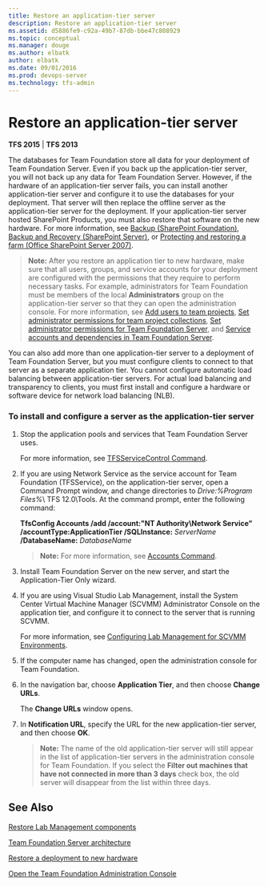 ```yaml
---
title: Restore an application-tier server
description: Restore an application-tier server
ms.assetid: d5886fe9-c92a-49b7-87db-bbe47c808929
ms.topic: conceptual
ms.manager: douge
ms.author: elbatk
author: elbatk
ms.date: 09/01/2016
ms.prod: devops-server
ms.technology: tfs-admin
---
```


# Restore an application-tier server

**TFS 2015** | **TFS 2013**

The databases for Team Foundation store all data for your deployment of Team Foundation Server. Even if you back up the application-tier server, you will not back up any data for Team Foundation Server. However, if the hardware of an application-tier server fails, you can install another application-tier server and configure it to use the databases for your deployment. That server will then replace the offline server as the application-tier server for the deployment. If your application-tier server hosted SharePoint Products, you must also restore that software on the new hardware. For more information, see [Backup (SharePoint Foundation)](http://go.microsoft.com/fwlink/?LinkId=237641), [Backup and Recovery (SharePoint Server)](http://go.microsoft.com/fwlink/?LinkId=203842), or [Protecting and restoring a farm (Office SharePoint Server 2007)](http://go.microsoft.com/fwlink/?LinkId=203843).

>**Note:**
>  After you restore an application tier to new hardware, make sure that all users, groups, and service accounts for your deployment are configured with the permissions that they require to perform necessary tasks. For example, administrators for Team Foundation must be members of the local **Administrators** group on the application-tier server so that they can open the administration console. For more information, see [Add users to team projects](/vsts/security/add-users-team-project.md), [Set administrator permissions for team project collections](../add-administrator-tfs.md), [Set administrator permissions for Team Foundation Server](../add-administrator-tfs.md), and [Service accounts and dependencies in Team Foundation Server](../service-accounts-dependencies-tfs.md).

You can also add more than one application-tier server to a deployment of Team Foundation Server, but you must configure clients to connect to that server as a separate application tier. You cannot configure automatic load balancing between application-tier servers. For actual load balancing and transparency to clients, you must first install and configure a hardware or software device for network load balancing (NLB).

### To install and configure a server as the application-tier server

1.  Stop the application pools and services that Team Foundation Server uses.

    For more information, see [TFSServiceControl Command](../../ref/command-line/tfsservicecontrol-cmd.md).

2.  If you are using Network Service as the service account for Team Foundation (TFSService), on the application-tier server, open a Command Prompt window, and change directories to *Drive:%Program Files%*\\ TFS 12.0\\Tools. At the command prompt, enter the following command:

    **TfsConfig Accounts /add /account:"NT Authority\\Network Service" /accountType:ApplicationTier /SQLInstance:** *ServerName* **/DatabaseName:** *DatabaseName*

    >**Note:**
    >  For more information, see [Accounts Command](../../ref/command-line/tfsconfig-cmd.md#accounts).

3.  Install Team Foundation Server on the new server, and start the Application-Tier Only wizard.

4.  If you are using Visual Studio Lab Management, install the System Center Virtual Machine Manager (SCVMM) Administrator Console on the application tier, and configure it to connect to the server that is running SCVMM.

    For more information, see [Configuring Lab Management for SCVMM Environments](../config-lab-scvmm-envs.md).

5.  If the computer name has changed, open the administration console for Team Foundation.

6.  In the navigation bar, choose **Application Tier**, and then choose **Change URLs**.

    The **Change URLs** window opens.

7.  In **Notification URL**, specify the URL for the new application-tier server, and then choose **OK**.

    >**Note:**
    >  The name of the old application-tier server will still appear in the list of application-tier servers in the administration console for Team Foundation. If you select the **Filter out machines that have not connected in more than 3 days** check box, the old server will disappear from the list within three days.

## See Also

 [Restore Lab Management components](restore-lab-management-components.md) 

 [Team Foundation Server architecture](../../architecture/architecture.md) 

 [Restore a deployment to new hardware](tut-single-svr-home.md) 

 [Open the Team Foundation Administration Console](../../ref/command-line/open-admin-console.md) 
